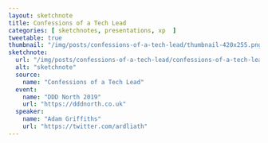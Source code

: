 ```yaml
---
layout: sketchnote
title: Confessions of a Tech Lead
categories: [ sketchnotes, presentations, xp  ]
tweetable: true
thumbnail: "/img/posts/confessions-of-a-tech-lead/thumbnail-420x255.png"
sketchnote:
  url: "/img/posts/confessions-of-a-tech-lead/confessions-of-a-tech-lead.png"
  alt: "sketchnote"
  source:
    name: "Confessions of a Tech Lead"
  event:
    name: "DDD North 2019"
    url: "https://dddnorth.co.uk"
  speaker:
    name: "Adam Griffiths"
    url: "https://twitter.com/ardliath"
---
```



